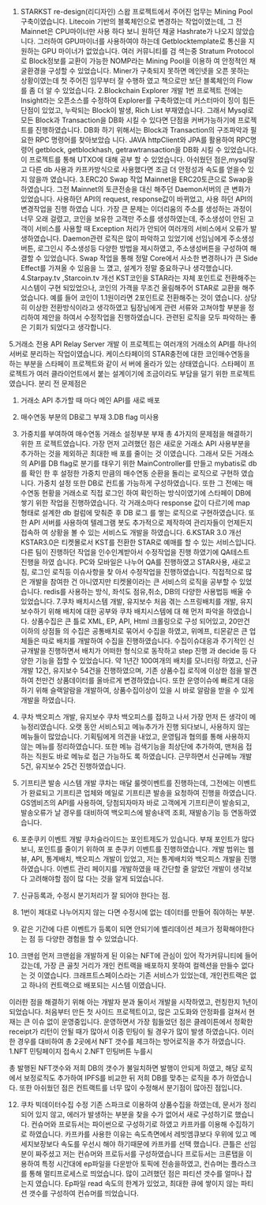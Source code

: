 
1. STARKST re-design(리디자인) 스왑
   프로젝트에서 주어진 업무는 Mining Pool 구축이였습니다.
   Litecoin 기반의 블록체인으로 변경하는 작업이였는데, 그 전 Mainnet은 CPU마이너만 사용 하다 보니 원하던 채굴 Hashrate가 나오지 않았습니다. 그러하여 GPU마이너를 사용하여야 하는데 Getblocktemplate로 통신을 지원하는 GPU 마이너가 없었습니다. 여러 커뮤니티를 검 색는중 Stratum Protocol로 Block정보를 교환이 가능한 NOMP라는 Mining Pool을 이용하 여 안정적인 채굴환경을 구성할 수 있었습니다.
   Miner가 구축되지 못하면 메인넷을 오픈 못하는 상황이였는데 첫 주어진 임무부터 잘 수행하 였고 책으로만 보단 블록체인의 Flow를 좀 더 알 수 있었습니다.
   2.Blockchain Explorer 개발
   1번 프로젝트 전에는 Insight라는 오픈소스를 수정하여 Explorer를 구축하였는데 커스터마이 징이 힘든 단점이 있었고, 누락되는 Block이 발생, Rich List 부재였습니다.
   그래서 Mysql로 모든 Block과 Transaction을 DB화 시킬 수 있다면 단점을 커버가능하기에 프로젝트를 진행하였습니다.
   DB화 하기 위해서는 Block과 Transaction의 구조파악과 필요한 RPC 명령어를 찾아보았습 니다.
   JAVA httpClient와 JPA를 활용하여 RPC명령어 getblock, getblockhash, getrawtransaction을 DB화 시킬 수 있었습니다. 이 프로젝트를 통해 UTXO에 대해 공부 할 수 있었습니다.
   아쉬웠던 점은,mysql말고 다른 db 사용과 카프카방식으로 사용했다면 조금 더 안정성과 속도를 얻을수 있지 않을까 였습니다.
   3.ERC20 Swap 작업
   Mainnet을 ERC20토큰으로 Swap을 하였습니다.
   그전 Mainnet의 토큰전송을 대신 해주던 Daemon서버의 큰 변화가 있었습니다.
   사용하던 API의 request, response값이 바뀌었고, 사용 하던 API의 변경작업을 진행 하였습 니다.
   가장 큰 문제는 이더리움의 주소를 생성하는 과정이 너무 오래 걸렸고, 코인을 보유한 고객만 주소를 생성하였는데, 주소생성이 안된 고객이 서비스를 사용할 때 Exception 처리가 안되어 여러개의 서비스에서 오류가 발생하였습니다. Daemon관련 로직은 많이 파악하고 있었기에 선임님에게 주소생성버튼, 로그인시 주소생성등 다양한 방법을 제시하였고, 주소생성버튼을 구성하여 해결할 수 있었습니다.
   Swap 작업을 통해 정말 Core에서 사소한 변경하나가 큰 Side Effect를 가져올 수 있음을 느 꼈고, 설계가 정말 중요하구나 생각했습니다.
   4.Starpay.tv ,Starcoin.tv 개선
   KST코인을 STAR라는 자체 포인트로 전환해주는 시스템이 구현 되있었으나, 코인의 가격을 무조건 올림해주어 STAR로 교환을 해주었습니다. 예를 들어 코인이 1.1원이라면 2포인트로 전환해주는 것이 였습니다.
   상당히 이상한 전환방식이라고 생각하였고 팀장님에게 관련 서류와 고쳐야할 부분을 정리하여 제안을 하여서 수정작업을 진행하였습니다.
   관련된 로직을 모두 파악하는 좋은 기회가 되었다고 생각합니다.


5.거래소 전용 API Relay Server 개발
이 프로젝트는 여러개의 거래소의 API를 하나의 서버로 분리하는 작업이였습니다. 케이스타페이의 STAR충전에 대한 코인매수연동을 하는 부분을 스타페이 프로젝트와 같이 서 버에 올라가 있는 상태였습니다.
스타페이 프로젝트가 여러 클라이언트에서 붙는 설계이기에 조금이라도 부담을 덜기 위한 프로젝트 였습니다.
분리 전 문제점은
1. 거래소 API 추가할 때 마다 메인 API를 새로 배포
2. 매수연동 부분의 DB로그 부재
   3.DB flag 미사용
4. 가중치를 부여하여 매수연동 거래소 설정부분 부재 총 4가지의 문제점을 해결하기 위한 프 로젝트였습니다.
   가장 먼저 고려했던 점은 새로운 거래소 API 사용부분을 추가하는 것을 제외하곤 최대한 배 포를 줄이는 것 이였습니다.
   그래서 모든 거래소의 API를 DB flag로 분기를 태우기 위한 MainController를 만들고 mybatis로 db를 확인 한 후 설정한 가중치 만큼의 매수연동 순환을 돌리는 로직으로 구현하 였습니다. 가중치 설정 또한 DB로 컨트롤 가능하게 구성하였습니다.
   또한 그 전에는 매수연동 현황을 거래소로 직접 로그인 하여 확인하는 방식이였기에 스타페이 DB에 쌓기 위한 작업을 진행하였습니다.
   각 거래소마다 response 값이 다르기에 map 형태로 설계한 db 컬럼에 맞춰준 후 DB 로그 를 쌓는 로직으로 구현하였습니다.
   또한 API 서버를 사용하여 텔레그램 봇도 추가적으로 제작하여 관리자들이 언제든지 접속하 여 상황을 볼 수 있는 서비스도 개발을 하였습니다.
   6.KSTAR 3.0 개선
   KSTAR3.0은 티켓몰로서 KST를 전환한 STAR로 예매를 할 수 있는 서비스입니다.
   다른 팀이 진행하던 작업을 인수인계받아서 수정작업을 진행 하였기에 QA테스트 진행을 하였 습니다.
   PC와 모바일은 나누어 QA를 진행하였고 STAR사용, 새로고침, 로그인 로직등 이슈사항을 찾 아서 수정작업을 진행하였습니다.
   직접적으로 많은 개발을 참여한 건 아니였지만 티켓몰이라는 큰 서비스의 로직을 공부할 수 있었습니다.
   redis를 사용하는 방식, 좌석도 점유,취소, DB의 다양한 사용법등 배울 수 있었습니다.
   7.쿠차 배치시스템 개발, 유지보수
   처음 겪는 스프링배치를 개발, 유지보수하기 위해 배치에 대한 공부와 쿠차 배치시스템에 대 해 먼저 파악을 하였습니다.
   상품수집은 큰 틀로 XML, EP, API, Html 크롤링으로 구성 되어있고, 20만건 이하의 상점들 의 수집은 공통배치로 묶어서 수집을 하였고, 위메프, 티몬같은 큰 업체들은 따로 배치를 개발하여 수집을 진행하였습니다.
   수집이슈대응과 주기적인 신규개발을 진행하면서 배치가 어떠한 형식으로 동작하고 step 진행
   과 decide 등 다양한 기능을 접할 수 있었습니다.
   약 1년간 100여개의 배치를 모니터링 하였고, 신규개발 12건, 유지보수 54건을 진행하였으며, 기존 상품수집 로직에 이상한 점을 발견하여 천만건 상품데이터를 올바르게 변경하였습니다. 또한 운영이슈에 빠르게 대응하기 위해 슬랙알람을 개발하여, 상품수집이상이 있을 시 바로 알람을 받을 수 있게 개발을 하였습니다.
8. 쿠차 백오피스 개발, 유지보수
   쿠차 백오피스를 접하고 나서 가장 먼저 든 생각이 메뉴정리였습니다.
   오랫 동안 서비스되고 메뉴추가가 진행 되다보니, 사용하지 않는 메뉴들이 많았습니다. 기획팀에게 의견을 내었고, 운영팀과 협의를 통해 사용하지 않는 메뉴를 정리하였습니다.
   또한 메뉴 검색기능을 최상단에 추가하여, 맨처음 접하는 직원도 바로 메뉴로 접근 가능하도 록 하였습니다.
   근무하면서 신규메뉴 개발 5건, 유지보수 25건 진행하였습니다.
9. 기프티콘 발송 시스템 개발
   쿠차는 매달 룰렛이벤트를 진행하는데, 그전에는 이벤트가 완료되고 기프티콘 업체와 메일로 기프티콘 발송을 요청하여 진행을 하였습니다.
   GS엠비즈의 API를 사용하여, 당첨되자마자 바로 고객에게 기프티콘이 발송되고,
   발송오류가 날 경우를 대비하여 백오피스에 발송내역 조회, 재발송기능 등 연동하였습니다.

10. 포춘쿠키 이벤트 개발
    쿠차슬라이드는 포인트제도가 있습니다. 부채 포인트가 많다보니, 포인트를 줄이기 위하여 포 춘쿠키 이벤트를 진행하였습니다.
    개발 범위는 웹뷰, API, 통계배치, 백오피스 개발이 있었고, 저는 통계배치와 백오피스 개발을 진행하였습니다.
    이벤트 관리 페이지를 개발하였을 때 간단할 줄 알았던 개발이 생각보다 고려해야할 점이 많 다는 것을 알게 되었습니다.
1. 신규등록과, 수정시 분기처리가 잘 되어야 한다는 점.
2. 1번이 제대로 나누어지지 않는 다면 수정시에 없는 데이터를 만들어 줘야하는 부분.
3. 같은 기간에 다른 이벤트가 등록이 되면 안되기에 벨리데이션 체크가 정확해야한다는 점 등 다양한 경험을 할 수 있었습니다.


11. 크맨쉽
    먼저 크맨쉽을 개발하게 된 이유는 NFT에 관심이 있어 작가커뮤니티에 들어갔는데, 가장 큰 골칫 거리가 개인 컨트랙을 배포하지 못하여 컬렉션을 만들수 없다는 것 이였습니다.
    크래프트스페이스라는 기존 서비스가 있었는데, 개인컨트랙은 없고 하나의 컨트랙으로 배포되는 시스템 이였습니다.

이러한 점을 해결하기 위해 아는 개발자 분과 둘이서 개발을 시작하였고,
런칭한지 1년이 되었습니다.
처음부터 만든 첫 사이드 프로젝트이고, 많은 고도화와 안정화를 걸쳐서 현재는 큰 이슈 없이 운영중입니다.
운영하면서 가장 힘들었던 점은 클레이튼에서 정확한 receipt가 리턴이 안될 때가 많아서
이중 민팅이 될 경우가 많이 발생 하였습니다.
이러한 경우를 대비하여 총 2곳에서 NFT 갯수를 체크하는 방어로직을 추가 하였습니다.
1.NFT 민팅페이지 접속시
2.NFT 민팅버튼 누를시

총 발행된 NFT갯수와 저희 DB의 갯수가 불일치하면
발행이 안되게 하였고, 해당 로직에서 보정로직도 추가하여 IPFS를 비교한 뒤 저희 DB를 맞추는 로직을 추가 하였습니다.
또한 아쉬웠던 점은 컨트랙트를 너무 많이 수정해서 분기점이 많아진 점입니다.



12. 쿠차 빅데이터수집 수정
    기존 스파크로 이용하여 상품수집을 하였는데, 문서가 정리되어 있지 않고, 에러가 발생하는 부분을 찾을 수가 없어서 새로 구성하기로 했습니다.
    컨슈머와 프로듀서는 파이썬으로 구성하기로 하였고 카프카를 이용해 수집하기로 하였습니다.
    카프카를 사용한 이유는 속도측면에서 레빗엠큐보다 우위에 있고
    메세지보장보다 속도를 우선시 해야 하기때문에 카프카를 선택 했습니다.
    큰틀은 선임분이 짜주셨고 저는 컨슈머와 프로듀서를 구성하였습니다
    프로듀서는 크론탭을 이용하여 특정 시간대에 ep파일을 다운받아 토픽에 전송을하였고,
    컨슈머는 플라스크를 통해 멀티프로세스로 띄었습니다.
    많이 고려했던 점은 파티션 갯수를 얼마나 잡는지 였습니다.
    Ep파일 read 속도의 한계가 있었고, 최대한 큐에 쌓이지 않는 파티션 갯수를 구성하여 컨슈머를 띄었습니다. 
